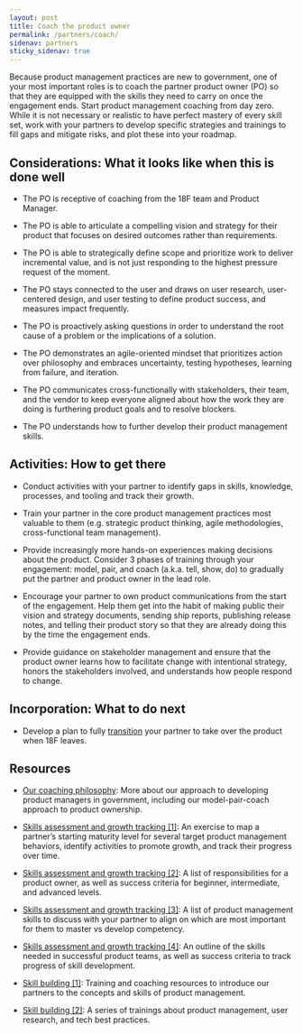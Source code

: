 ```yaml
---
layout: post
title: Coach the product owner
permalink: /partners/coach/
sidenav: partners
sticky_sidenav: true
---
```


Because product management practices are new to government, one of your most important roles is to coach the partner product owner (PO) so that they are equipped with the skills they need to carry on once the engagement ends. Start product management coaching from day zero. While it is not necessary or realistic to have perfect mastery of every skill set, work with your partners to develop specific strategies and trainings to fill gaps and mitigate risks, and plot these into your roadmap.

## Considerations: What it looks like when this is done well

- The PO is receptive of coaching from the 18F team and Product Manager.

- The PO is able to articulate a compelling vision and strategy for their product that focuses on desired outcomes rather than requirements.

- The PO is able to strategically define scope and prioritize work to deliver incremental value, and is not just responding to the highest pressure request of the moment.

- The PO stays connected to the user and draws on user research, user-centered design, and user testing to define product success, and measures impact frequently.

- The PO is proactively asking questions in order to understand the root cause of a problem or the implications of a solution.

- The PO demonstrates an agile-oriented mindset that prioritizes action over philosophy and embraces uncertainty, testing hypotheses, learning from failure, and iteration.

- The PO communicates cross-functionally with stakeholders, their team, and the vendor to keep everyone aligned about how the work they are doing is furthering product goals and to resolve blockers.

- The PO understands how to further develop their product management skills.

## Activities: How to get there

- Conduct activities with your partner to identify gaps in skills, knowledge, processes, and tooling and track their growth.

- Train your partner in the core product management practices most valuable to them (e.g. strategic product thinking, agile methodologies, cross-functional team management).

- Provide increasingly more hands-on experiences making decisions about the product. Consider 3 phases of training through your engagement: model, pair, and coach (a.k.a. tell, show, do) to gradually put the partner and product owner in the lead role.

- Encourage your partner to own product communications from the start of the engagement. Help them get into the habit of making public their vision and strategy documents, sending ship reports, publishing release notes, and telling their product story so that they are already doing this by the time the engagement ends.

- Provide guidance on stakeholder management and ensure that the product owner learns how to facilitate change with intentional strategy, honors the stakeholders involved, and understands how people respond to change.

## Incorporation: What to do next

- Develop a plan to fully [transition]({{site.baseurl}}/partners/transition/) your partner to take over the product when 18F leaves.

## Resources

- [Our coaching philosophy](https://18f.gsa.gov/2019/08/22/building-product-management-capacity-in-government-part-1/): More about our approach to developing product managers in government, including our model-pair-coach approach to product ownership.

- <a href="https://app.mural.co/t/gsa6/m/gsa6/1541527303519/03f89a5368417be2a3de2042a45874413e2779b7" class="private-link">Skills assessment and growth tracking [1]</a>: An exercise to map a partner’s starting maturity level for several target product management behaviors, identify activities to promote growth, and track their progress over time.

- [Skills assessment and growth tracking [2]](https://docs.google.com/document/d/1YDPU1EdtCtb4uSDF7ZAcjwv_LkZyVmnrRRdvyrMBJKo/edit): A list of responsibilities for a product owner, as well as success criteria for beginner, intermediate, and advanced levels.

- [Skills assessment and growth tracking [3]](https://docs.google.com/document/d/1B-AyAFJZYEmh7_ktoF8uwLncfZajhNgUxwduE3fltbg/edit): A list of product management skills to discuss with your partner to align on which are most important for them to master vs develop competency.

- [Skills assessment and growth tracking [4]](https://docs.google.com/document/d/1X_zZwVGNv_925ExnpkrnXfaWo_Y2zOs2geJ8UxOYfZQ/edit#): An outline of the skills needed in successful product teams, as well as success criteria to track progress of skill development.

- [Skill building [1]](https://drive.google.com/drive/folders/0BzZVmD5fX0bwamNmR0N3UGltWTA): Training and coaching resources to introduce our partners to the concepts and skills of product management.

- [Skill building [2]](https://github.com/18F/CAMD-resources/blob/master/METHODS.md): A series of trainings about product management, user research, and tech best practices.
